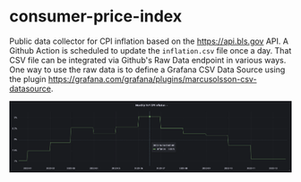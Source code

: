 # consumer-price-index

Public data collector for CPI inflation based on the https://api.bls.gov API. A
Github Action is scheduled to update the `inflation.csv` file once a day. That
CSV file can be integrated via Github's Raw Data endpoint in various ways. One
way to use the raw data is to define a Grafana CSV Data Source using the plugin
https://grafana.com/grafana/plugins/marcusolsson-csv-datasource.

![Grafana](/asset/grafana.png)
